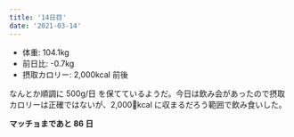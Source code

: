 ```yaml
---
title: '14日目'
date: '2021-03-14'
---
```


- 体重: 104.1kg
- 前日比: -0.7kg
- 摂取カロリー: 2,000kcal 前後

なんとか順調に 500g/日 を保てているようだ。今日は飲み会があったので摂取カロリーは正確ではないが、2,000kcal に収まるだろう範囲で飲み食いした。

**マッチョまであと 86 日**
